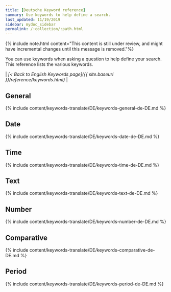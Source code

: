 ```yaml
---
title: [Deutsche Keyword reference]
summary: Use keywords to help define a search.
last_updated: 11/19/2019
sidebar: mydoc_sidebar
permalink: /:collection/:path.html
---
```

{% include note.html content="This content is still under review, and might have incremental changes until this message is removed."%}

You can use keywords when asking a question to help define your search. This
reference lists the various keywords.

| _[< Back to English Keywords page]({{ site.baseurl }}/reference/keywords.html)_ |

## General

{% include content/keywords-translate/DE/keywords-general-de-DE.md %}

## Date

{% include content/keywords-translate/DE/keywords-date-de-DE.md %}

## Time

{% include content/keywords-translate/DE/keywords-time-de-DE.md %}

## Text

{% include content/keywords-translate/DE/keywords-text-de-DE.md %}

## Number

{% include content/keywords-translate/DE/keywords-number-de-DE.md %}

## Comparative

{% include content/keywords-translate/DE/keywords-comparative-de-DE.md %}

<!--
## Location

{% include content/keywords-translate/DE/keywords-location-de-DE.md %} -->

## Period

{% include content/keywords-translate/DE/keywords-period-de-DE.md %}

<!-- ## Help

{% include content/keywords-translate/DE/keywords-help-de-DE.md %} -->
